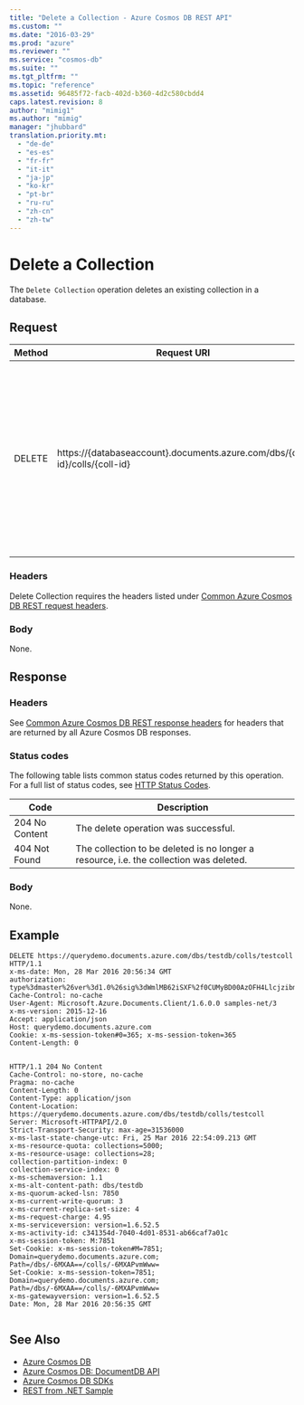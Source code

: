 ```yaml
---
title: "Delete a Collection - Azure Cosmos DB REST API"
ms.custom: ""
ms.date: "2016-03-29"
ms.prod: "azure"
ms.reviewer: ""
ms.service: "cosmos-db"
ms.suite: ""
ms.tgt_pltfrm: ""
ms.topic: "reference"
ms.assetid: 96485f72-facb-402d-b360-4d2c580cbdd4
caps.latest.revision: 8
author: "mimig1"
ms.author: "mimig"
manager: "jhubbard"
translation.priority.mt: 
  - "de-de"
  - "es-es"
  - "fr-fr"
  - "it-it"
  - "ja-jp"
  - "ko-kr"
  - "pt-br"
  - "ru-ru"
  - "zh-cn"
  - "zh-tw"
---
```

# Delete a Collection
The `Delete Collection` operation deletes an existing collection in a database.  
  
## Request  
  
|Method|Request URI|Description|  
|------------|-----------------|-----------------|  
|DELETE|https://{databaseaccount}.documents.azure.com/dbs/{db-id}/colls/{coll-id}|Note that the {databaseaccount} is the name of the Azure Cosmos DB account created under your subscription. The {db-id} value is the user generated name/id of the database, not the system generated id (rid). The {coll-id} value is the name of the collection to be deleted.|  
  
### Headers  
 Delete Collection requires the headers listed under [Common Azure Cosmos DB REST request headers](common-documentdb-rest-request-headers.md).  
  
### Body  
 None.  
  
## Response  
  
### Headers  
 See [Common Azure Cosmos DB REST response headers](common-documentdb-rest-response-headers.md) for headers that are returned by all Azure Cosmos DB responses.  
  
### Status codes  
 The following table lists common status codes returned by this operation. For a full list of status codes, see [HTTP Status Codes](https://msdn.microsoft.com/library/azure/dn783364.aspx).  
  
|Code|Description|  
|----------|-----------------|  
|204 No Content|The delete operation was successful.|  
|404 Not Found|The collection to be deleted is no longer a resource, i.e. the collection was deleted.|  
  
### Body  
 None.  
  
## Example  
  
```  
DELETE https://querydemo.documents.azure.com/dbs/testdb/colls/testcoll HTTP/1.1  
x-ms-date: Mon, 28 Mar 2016 20:56:34 GMT  
authorization: type%3dmaster%26ver%3d1.0%26sig%3dWmlMB62iSXF%2f0CUMyBD00AzOFH4LlcjzibmFC6zocxc%3d  
Cache-Control: no-cache  
User-Agent: Microsoft.Azure.Documents.Client/1.6.0.0 samples-net/3  
x-ms-version: 2015-12-16  
Accept: application/json  
Host: querydemo.documents.azure.com  
Cookie: x-ms-session-token#0=365; x-ms-session-token=365  
Content-Length: 0  
  
```  
  
```  
HTTP/1.1 204 No Content  
Cache-Control: no-store, no-cache  
Pragma: no-cache  
Content-Length: 0  
Content-Type: application/json  
Content-Location: https://querydemo.documents.azure.com/dbs/testdb/colls/testcoll  
Server: Microsoft-HTTPAPI/2.0  
Strict-Transport-Security: max-age=31536000  
x-ms-last-state-change-utc: Fri, 25 Mar 2016 22:54:09.213 GMT  
x-ms-resource-quota: collections=5000;  
x-ms-resource-usage: collections=28;  
collection-partition-index: 0  
collection-service-index: 0  
x-ms-schemaversion: 1.1  
x-ms-alt-content-path: dbs/testdb  
x-ms-quorum-acked-lsn: 7850  
x-ms-current-write-quorum: 3  
x-ms-current-replica-set-size: 4  
x-ms-request-charge: 4.95  
x-ms-serviceversion: version=1.6.52.5  
x-ms-activity-id: c341354d-7040-4d01-8531-ab66caf7a01c  
x-ms-session-token: M:7851  
Set-Cookie: x-ms-session-token#M=7851; Domain=querydemo.documents.azure.com; Path=/dbs/-6MXAA==/colls/-6MXAPvmWww=  
Set-Cookie: x-ms-session-token=7851; Domain=querydemo.documents.azure.com; Path=/dbs/-6MXAA==/colls/-6MXAPvmWww=  
x-ms-gatewayversion: version=1.6.52.5  
Date: Mon, 28 Mar 2016 20:56:35 GMT  
  
```  
  
  ## See Also  
* [Azure Cosmos DB](https://docs.microsoft.com/azure/cosmos-db/introduction) 
* [Azure Cosmos DB: DocumentDB API](https://docs.microsoft.com/azure/cosmos-db/documentdb-introduction)   
* [Azure Cosmos DB SDKs](https://docs.microsoft.com/en-us/azure/cosmos-db/documentdb-sdk-dotnet)   
* [REST from .NET Sample](https://github.com/Azure/azure-documentdb-dotnet/tree/master/samples/rest-from-.net)  
  
  

